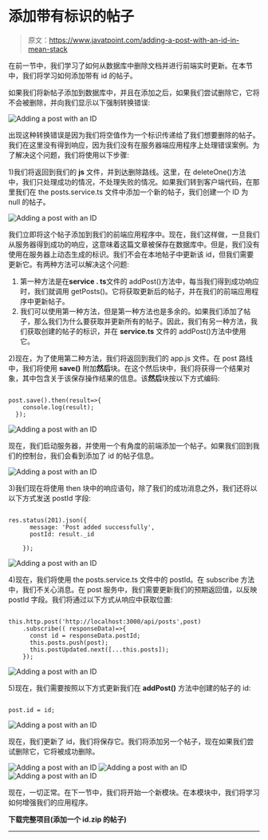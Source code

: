 # 添加带有标识的帖子

> 原文：<https://www.javatpoint.com/adding-a-post-with-an-id-in-mean-stack>

在前一节中，我们学习了如何从数据库中删除文档并进行前端实时更新。在本节中，我们将学习如何添加带有 id 的帖子。

如果我们将新帖子添加到数据库中，并且在添加之后，如果我们尝试删除它，它将不会被删除，并向我们显示以下强制转换错误:

![Adding a post with an ID ](img/121e57dcfe5d1c118c5e41aeedfa8d99.png)

出现这种转换错误是因为我们将空值作为一个标识传递给了我们想要删除的帖子。我们在这里没有得到响应，因为我们没有在服务器端应用程序上处理错误案例。为了解决这个问题，我们将使用以下步骤:

1)我们将返回到我们的 **js** 文件，并到达删除路线。这里，在 deleteOne()方法中，我们只处理成功的情况，不处理失败的情况。如果我们转到客户端代码，在那里我们在 the posts.service.ts 文件中添加一个新的帖子，我们创建一个 ID 为 null 的帖子。

![Adding a post with an ID ](img/252297e1206d0b2137dd04c271eb7d58.png)

我们立即将这个帖子添加到我们的前端应用程序中。现在，我们这样做，一旦我们从服务器得到成功的响应，这意味着这篇文章被保存在数据库中。但是，我们没有使用在服务器上动态生成的标识。我们不会在本地帖子中更新该 id，但我们需要更新它。有两种方法可以解决这个问题:

1.  第一种方法是在**service . ts**文件的 addPost()方法中，每当我们得到成功响应时，我们就调用 getPosts()。它将获取更新后的帖子，并在我们的前端应用程序中更新帖子。
2.  我们可以使用第一种方法，但是第一种方法也是多余的。如果我们添加了帖子，那么我们为什么要获取并更新所有的帖子。因此，我们有另一种方法，我们获取创建的帖子的标识，并在 **service.ts** 文件的 addPost()方法中使用它。

2)现在，为了使用第二种方法，我们将返回到我们的 app.js 文件。在 post 路线中，我们将使用 **save()** 附加**然后**块。在这个然后块中，我们将获得一个结果对象，其中包含关于该保存操作结果的信息。该**然后**块按以下方式编码:

```

post.save().then(result=>{
    console.log(result);
  });

```

![Adding a post with an ID](img/c6b4a403c64c261edb64039572a94884.png)

现在，我们启动服务器，并使用一个有角度的前端添加一个帖子。如果我们回到我们的控制台，我们会看到添加了 id 的帖子信息。

![Adding a post with an ID](img/8da9df19a9a44049683a92ad1c8ddc6b.png)

3)我们现在将使用 then 块中的响应语句，除了我们的成功消息之外，我们还将以以下方式发送 postId 字段:

```

res.status(201).json({
      message: 'Post added successfully',
      postId: result._id

    });

```

![Adding a post with an ID](img/d1c8d3c69cf009f5d2141c75c299cc02.png)

4)现在，我们将使用 the posts.service.ts 文件中的 postId。在 subscribe 方法中，我们不关心消息。在 post 服务中，我们需要更新我们的预期返回值，以反映 postId 字段。我们将通过以下方式从响应中获取位置:

```

this.http.post('http://localhost:3000/api/posts',post)
    .subscribe(( responseData)=>{
      const id = responseData.postId;
      this.posts.push(post);
      this.postUpdated.next([...this.posts]);
    });

```

![Adding a post with an ID](img/5e7774ac3d2f4769d832268e730af1d0.png)

5)现在，我们需要按照以下方式更新我们在 **addPost()** 方法中创建的帖子的 id:

```

post.id = id;

```

![Adding a post with an ID](img/d82928eb69408bb64ee38bb894a7accb.png)

现在，我们更新了 id，我们将保存它。我们将添加另一个帖子，现在如果我们尝试删除它，它将被成功删除。

![Adding a post with an ID](img/8cab72885e623f56eac14b25c0a967ca.png)
![Adding a post with an ID](img/29d06a4da5cf0545b20ef3c5ff4c052b.png)
![Adding a post with an ID](img/b48492fb0e22c1e2086e2fc586a09918.png)

现在，一切正常。在下一节中，我们将开始一个新模块。在本模块中，我们将学习如何增强我们的应用程序。

**下载完整项目(添加一个 id.zip 的帖子)**

* * *